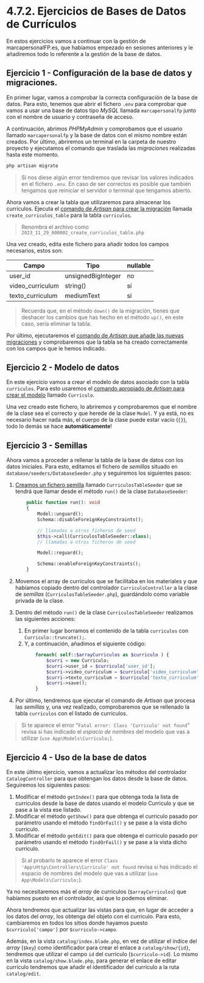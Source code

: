 # 4.7.2. Ejercicios de Bases de Datos de Currículos

En estos ejercicios vamos a continuar con la gestión de marcapersonalFP.es, que habíamos empezado en sesiones anteriores y le añadiremos todo lo referente a la gestión de la base de datos.

## Ejercicio 1 - Configuración de la base de datos y migraciones.

En primer lugar, vamos a comprobar la correcta configuración de la base de datos. Para esto, tenemos que abrir el fichero `.env` para comprobar que vamos a usar una base de datos tipo _MySQL_ llamada `marcapersonalfp` junto con el nombre de usuario y contraseña de acceso.

A continuación, abrimos _PHPMyAdmin_ y comprobamos que el usuario llamado `marcapersonalfp` y la base de datos con el mismo nombre están creados. Por último, abriremos un terminal en la carpeta de nuestro proyecto y ejecutamos el comando que traslada las _migraciones_ realizadas hasta este momento.

```bash
php artisan migrate
```

> Si nos diese algún error tendremos que revisar los valores indicados en el fichero `.env`. En caso de ser correctos es posible que también tengamos que reiniciar el servidor o terminal que tengamos abierto.

Ahora vamos a crear la tabla que utilizaremos para almacenar los curriculos. Ejecuta el [comando de _Artisan_ para crear la migración](./042_migraciones.md#crear-una-nueva-migración) llamada `create_curriculos_table` para la tabla `curriculos`.

> Renombra el archivo como `2023_11_29_000002_create_curriculos_table.php`

Una vez creado, edita este fichero para añadir todos los campos necesarios, estos son:

Campo | Tipo | nullable
-----|----|---
user_id | unsignedBigInteger | no
video_curriculum | string() | sí
texto_curriculum| mediumText | sí

> Recuerda que, en el método `down()` de la migración, tienes que deshacer los cambios que has hecho en el método `up()`, en este caso, sería eliminar la tabla.

Por último, ejecutaremos el [comando de _Artisan_ que añade las nuevas migraciones](./042_migraciones.md#ejecutar-migraciones) y comprobaremos que la tabla se ha creado correctamente con los campos que le hemos indicado.

## Ejercicio 2 - Modelo de datos

En este ejercicio vamos a crear el modelo de datos asociado con la tabla `curriculos`. Para esto usaremos el [comando apropiado de _Artisan_ para crear el modelo](./044_modelosORM.md#definición-de-un-modelo) llamado `Curriculo`.

Una vez creado este fichero, lo abriremos y comprobaremos que el nombre de la clase sea el correcto y que herede de la clase `Model`. Y ya está, no es necesario hacer nada más, el cuerpo de la clase puede estar vacío (`{}`), todo lo demás se hace **automáticamente**!

## Ejercicio 3 - Semillas

Ahora vamos a proceder a rellenar la tabla de la base de datos con los datos iniciales. Para esto, editamos el fichero de _semillas_ situado en `database/seeders/DatabaseSeeder.php` y seguiremos los siguientes pasos:

1. [Creamos un fichero semilla](./045_databaseSeeding.md#crear-ficheros-semilla) llamado `CurriculosTableSeeder` que se tendrá que llamar desde el método `run()` de la clase `DatabaseSeeder`:

    ```php
        public function run(): void
        {
            Model::unguard();
            Schema::disableForeignKeyConstraints();

            // llamadas a otros ficheros de seed
            $this->call(CurriculosTableSeeder::class);
            // llamadas a otros ficheros de seed

            Model::reguard();

            Schema::enableForeignKeyConstraints();
        }
    ```

2. Movemos el array de curriculos que se facilitaba en los materiales y que habíamos copiado dentro del controlador `CurriculoController` a la clase de _semillas_ (`CurriculosTableSeeder.php`), guardándolo como variable privada de la clase.

3. Dentro del método `run()` de la clase `CurriculosTableSeeder` realizamos las siguientes acciones:

    1. En primer lugar borramos el contenido de la tabla `curriculos` con `Curriculo::truncate();`.
    1. Y, a continuación, añadimos el siguiente código:
        ```php
            foreach( self::$arrayCurriculos as $curriculo ) {
                $curri = new Curriculo;
                $curri->user_id = $curriculo['user_id'];
                $curri->video_curriculum = $curriculo['video_curriculum'];
                $curri->texto_curriculum = $curriculo['texto_curriculum'];
                $curri->save();
            }
        ```

4. Por último, tendremos que ejecutar el comando de _Artisan_ que procesa las _semillas_ y, una vez realizado, comprobaremos que se rellenado la tabla `curriculos` con el listado de curriculos.

> Si te aparece el error "`Fatal error: Class 'Curriculo' not found`" revisa si has indicado el _espacio de nombres_ del modelo que vas a utilizar (`use App\Models\Curriculo;`).

## Ejercicio 4 - Uso de la base de datos

En este último ejercicio, vamos a actualizar los métodos del controlador `CatalogController` para que obtengan los datos desde la base de datos. Seguiremos los siguientes pasos:

1. Modificar el método `getIndex()` para que obtenga toda la lista de curriculos desde la base de datos usando el modelo Curriculo y que se pase a la vista ese listado.
1. Modificar el método `getShow()` para que obtenga el curriculo pasado por parámetro usando el método `findOrFail()` y se pase a la vista dicho curriculo.
1. Modificar el método `getEdit()` para que obtenga el curriculo pasado por parámetro usando el método `findOrFail()` y se pase a la vista dicho curriculo.

> Si al probarlo te aparece el error `Class 'App\Http\Controllers\Curriculo' not found` revisa si has indicado el espacio de nombres del modelo que vas a utilizar (`use App\Models\Curriculo;`).

Ya no necesitaremos más el _array_ de curriculos (`$arrayCurriculos`) que habíamos puesto en el controlador, así que lo podemos eliminar.

Ahora tendremos que actualizar las vistas para que, en lugar de acceder a los datos del _array_, los obtenga del objeto con el curriculo. Para esto, cambiaremos en todos los sitios donde hayamos puesto `$curriculo['campo']` por `$curriculo->campo`.

Además, en la vista `catalog/index.blade.php`, en vez de utilizar el índice del _array_ (`$key`) como identificador para crear el enlace a `catalog/show/{id}`, tendremos que utilizar el campo `id` del curriculo (`$curriculo->id`). Lo mismo en la vista `catalog/show.blade.php`, para generar el enlace de editar curriculo tendremos que añadir el identificador del curriculo a la ruta `catalog/edit`.
